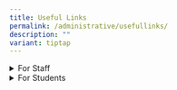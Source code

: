 ```yaml
---
title: Useful Links
permalink: /administrative/usefullinks/
description: ""
variant: tiptap
---
```

<p></p>
<div data-type="detailGroup" class="isomer-accordion isomer-accordion-white">
<details class="isomer-details">
<summary>For Staff</summary>
<div data-type="detailsContent" class="isomer-details-content">
<p></p>
<p><a href="https://sites.google.com/moe.edu.sg/wwstaffportal" rel="noopener nofollow" target="_blank">Westwood Staff Portal</a> (Requires
Log in to iCON)</p>
</div>
</details>
<details class="isomer-details">
<summary>For Students</summary>
<div data-type="detailsContent" class="isomer-details-content">
<p><a href="https://mims.moe.gov.sg/sspr" rel="noopener nofollow" target="_blank">Student Self-Service Password Reset</a>
</p>
<p><a href="https://idp.mims.moe.gov.sg/" rel="noopener nofollow" target="_blank">MIMS Portal Login</a>
</p>
<p><a href="https://vle.learning.moe.edu.sg/login" rel="noopener nofollow" target="_blank">Student Learning Space</a>
</p>
<p><a href="https://icon.moe.edu.sg/" rel="noopener nofollow" target="_blank">Student iCON Email</a>
</p>
<p><a href="https://go.gov.sg/pdlpwwss" rel="noopener nofollow" target="_blank">PDLP Resource Site</a>
</p>
<p><a href="https://sites.google.com/moe.edu.sg/wwsscentralisedreportingsite/home" rel="noopener nofollow" target="_blank">WWSS Centralised Reporting Site</a>
</p>
<p><a href="https://drive.google.com/file/d/1YoESojxn-5gnmWJAK1Rx0M3Qou_fZGuR/view" rel="noopener nofollow" target="_blank">2025 Student Handbook</a>
</p>
<p><a href="https://go.gov.sg/pytjkj" rel="noopener nofollow" target="_blank">PLD Fault Reporting</a>
</p>
<p><a href="https://learn.icdlasia.org" rel="noopener nofollow" target="_blank">NDE e-Learning Portal</a>
</p>
<p><a href="https://drive.google.com/file/d/1OAzhSbGTHf4CiFdwW55Ne3Ev1_eAirAC/view?usp=sharing" rel="noopener nofollow" target="_blank">NDE Students User Guide</a>
</p>
<p><a href="https://sites.google.com/moe.edu.sg/ecg-wwss/home" rel="noopener nofollow" target="_blank">Westwood ECG Site</a>
</p>
<p><a href="https://www.myskillsfuture.gov.sg/content/student/en/myskillsfuture-for-students.html" rel="noopener nofollow" target="_blank">MySkillsFuture Student Portal</a>
</p>
<p>Ace-Learning Math e-learning portal</p>
<p>Go Safe Online</p>
<p><a href="https://www.sp.edu.sg/" rel="noopener nofollow" target="_blank">Singapore Polytechnic (SP)</a>
</p>
<p><a href="https://www.np.edu.sg/" rel="noopener nofollow" target="_blank">Ngee Ann Polytechnic (NP)</a>
</p>
<p><a href="https://www.tp.edu.sg/" rel="noopener nofollow" target="_blank">Temasek Polytechnic (TP)</a>
</p>
<p><a href="https://www.nyp.edu.sg/" rel="noopener nofollow" target="_blank">Nanyang Polytechnic (NYP)</a>
</p>
<p><a href="https://www.rp.edu.sg/" rel="noopener nofollow" target="_blank">Republic Polytechnic (RP)</a>
</p>
<p><a href="https://www.ite.edu.sg/" rel="noopener nofollow" target="_blank">Institute of Technical Education (ITE)</a>
</p>
<p></p>
<p>LASALLE College of the Arts</p>
<p>Nanyang Academy of Fine Arts (NAFA)</p>
<p>Direct School Admission - Junior Colleges (DSA-JC)</p>
<p>Polytechnic Early Admissions Exercise (EAE)</p>
<p>Polytechnic Foundation Programme (PFP)</p>
<p>Direct Entry Scheme to Polytechnic Programme (DPP)</p>
<ul>
<li>
<p>Online student insurance claim portal</p>
</li>
</ul>
<p>(View GPA factsheet).</p>
<p>(User Guide for Parents)</p>
</div>
</details>
</div>
<p></p>